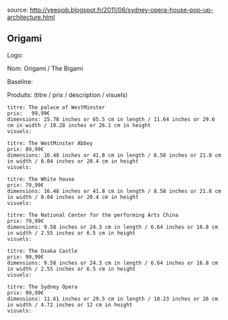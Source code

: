 source: http://yeesjob.blogspot.fr/2011/06/sydney-opera-house-pop-up-architecture.html
## Origami ##

Logo: 

Nom: Origami / The Bigami

Baseline: 

Produits: (titre / prix / description / visuels)

    titre: The palace of WestMinster
    prix:   99,99€
    dimensions: 25.78 inches or 65.5 cm in length / 11.64 inches or 29.6 cm in width / 10.28 inches or 26.1 cm in height
    visuels:
    
    titre: The WestMinster Abbey
    prix: 89,99€
    dimensions: 16.48 inches or 41.8 cm in length / 8.58 inches or 21.8 cm in width / 8.04 inches or 20.4 cm in height
    visuels:
    
    titre: The White house
    prix: 79,99€
    dimensions: 16.48 inches or 41.8 cm in length / 8.58 inches or 21.8 cm in width / 8.04 inches or 20.4 cm in height
    visuels:
    
    titre: The National Center for the performing Arts China
    prix: 79,99€
    dimensions: 9.58 inches or 24.3 cm in length / 6.64 inches or 16.8 cm in width / 2.55 inches or 6.5 cm in height
    visuels:
    
    titre: The Osaka Castle
    prix: 99,99€
    dimensions: 9.58 inches or 24.3 cm in length / 6.64 inches or 16.8 cm in width / 2.55 inches or 6.5 cm in height
    visuels:
    
    titre: The Sydney Opera
    prix: 99,99€
    dimensions: 11.61 inches or 29.5 cm in length / 10.23 inches or 26 cm in width / 4.72 inches or 12 cm in height
    visuels:
    